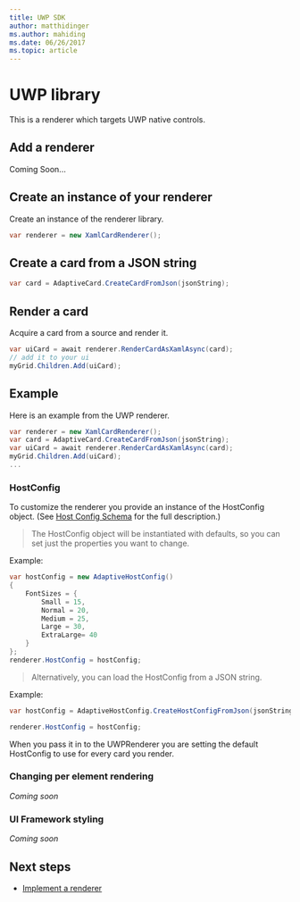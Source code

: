```yaml
---
title: UWP SDK
author: matthidinger
ms.author: mahiding
ms.date: 06/26/2017
ms.topic: article
---
```


# UWP library
This is a renderer which targets UWP native controls.

## Add a renderer

Coming Soon... 

## Create an instance of your renderer
Create an instance of the renderer library. 
```csharp
var renderer = new XamlCardRenderer();
```

## Create a card from a JSON string
```csharp
var card = AdaptiveCard.CreateCardFromJson(jsonString);
```

## Render a card
Acquire a card from a source and render it.

```csharp
var uiCard = await renderer.RenderCardAsXamlAsync(card);
// add it to your ui
myGrid.Children.Add(uiCard);
```

## Example
Here is an example from the UWP renderer.

```csharp
var renderer = new XamlCardRenderer();
var card = AdaptiveCard.CreateCardFromJson(jsonString);
var uiCard = await renderer.RenderCardAsXamlAsync(card);
myGrid.Children.Add(uiCard);
...
```

### HostConfig 

To customize the renderer you provide an instance of the HostConfig object. (See [Host Config Schema](../HostConfig.md) for the full description.)

> The HostConfig object will be instantiated with defaults, so you can set just the properties you want to change.


Example:
```csharp
var hostConfig = new AdaptiveHostConfig() 
{
    FontSizes = {
        Small = 15,
        Normal = 20,
        Medium = 25,
        Large = 30,
        ExtraLarge= 40
    }
};
renderer.HostConfig = hostConfig;
```
> Alternatively, you can load the HostConfig from a JSON string.

Example:
```csharp
var hostConfig = AdaptiveHostConfig.CreateHostConfigFromJson(jsonString); 

renderer.HostConfig = hostConfig;
```

When you pass it in to the UWPRenderer you are setting the default HostConfig to use for every card you render.

### Changing per element rendering
*Coming soon*

### UI Framework styling
*Coming soon*

## Next steps

* [Implement a renderer](../ImplementingRenderer.md) 


